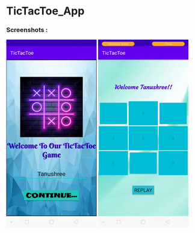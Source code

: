 # TicTacToe_App
### Screenshots :

<img src="https://github.com/Tanushree-coder/TicTacToe_App/blob/master/App/TicTacToe/tictactoe1.jpeg" width="240" height="500">
<img src="https://github.com/Tanushree-coder/TicTacToe_App/blob/master/App/TicTacToe/tictactoe2.jpeg" width="240" height="500">
